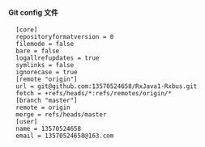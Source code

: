 #### Git config 文件   
   
      [core]
      repositoryformatversion = 0
      filemode = false
      bare = false
      logallrefupdates = true
      symlinks = false
      ignorecase = true
      [remote "origin"]
      url = git@github.com:13570524658/RxJava1-Rxbus.git
      fetch = +refs/heads/*:refs/remotes/origin/*
      [branch "master"]
      remote = origin
      merge = refs/heads/master
      [user]
      name = 13570524658
      email = 13570524658@163.com	
